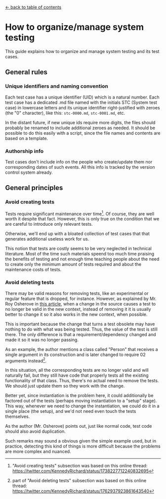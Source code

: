
[← back to table of contents](README.md)

# How to organize/manage system testing

This guide explains how to organize and manage system testing and its test cases.


## General rules


### Unique identifiers and naming convention

Each test case has a unique identifier (UID) which is a natural number. Each test case has a dedicated .md file named with the initials STC (System test case) in lowercase letters and its unique identifier right-justified with zeroes (the "0" character), like this: `stc-0000.md`, `stc-0001.md`, etc.

In the distant future, if new unique ids require more digits, the files should probably be renamed to include additional zeroes as needed. It should be possible to do this easily with a script, since the file names and contents are based on a template. 


### Authorship info

Test cases don't include info on the people who create/update them nor corresponding dates of such events. All this info is tracked by the version control system already.



## General principles

### Avoid creating tests

Tests require significant maintenance over time[^1]. Of course, they are well worth it despite that fact. However, this is only true on the condition that we are careful to introduce only relevant tests.

Otherwise, we'll end up with a bloated collection of test cases that that generates additional useless work for us.

This notion that tests are costly seems to be very neglected in technical literature. Most of the time such materials speend too much time praising the benefits of testing and not enough time teaching people about the need to create only the minimum amount of tests required and about the maintenance costs of tests. 


### Avoid deleting tests

There may be valid reasons for removing tests, like an experimental or regular feature that is dropped, for instance. However, as explained by Mr. Roy Osherove in [this article](https://osherove.com/blog/2005/4/3/when-should-you-remove-or-change-a-unit-test.html), when a change in the source causes a test to no longer be valid in the new context, instead of removing it it is usually better to change it so it also works in the new context, when possible.

This is important because the change that turns a test obsolete may have nothing to do with what was being tested. Thus, the value of the test is still there. The only difference is that a requirement/dependency changed and made it so it was no longer passing.

As an example, the author mentions a class called "Person" that receives a single argument in its construction and is later changed to require 02 arguments instead[^2].

In this situation, all the corresponding tests are no longer valid and will naturally fail, but they still have code that properly tests all the existing functionality of that class. Thus, there's no actual need to remove the tests. We should just update them so they work with the change.

Better yet, since instantiation is the problem here, it could additionally be factored out of the tests (perhaps moving instantiation to a "setup" stage). This way, whenever we need to change the instantiation, we could do it in a single place (the setup), and we'd not need even touch the tests themselves.

As the author (Mr. Osherove) points out, just like normal code, test code should also avoid duplication.

Such remarks may sound a obvious given the simple example used, but in practice, detecting this kind of things is more difficult because the problems are more complex and nuanced.

[^1]: "Avoid creating tests" subsection was based on this online thread: https://twitter.com/KennedyRichard/status/1738227712240832695
[^2]: part of "Avoid deleting tests" subsection was based on this online thread: https://twitter.com/KennedyRichard/status/1762937923861643540
